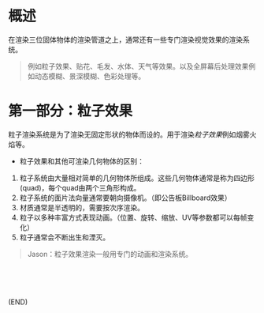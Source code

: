 # 概述    

在渲染三位固体物体的渲染管道之上，通常还有一些专门渲染视觉效果的渲染系统。    

> 例如粒子效果、贴花、毛发、水体、天气等效果。以及全屏幕后处理效果例如动态模糊、景深模糊、色彩处理等。    

# 第一部分：粒子效果    

粒子渲染系统是为了渲染无固定形状的物体而设的。用于渲染*粒子效果*例如烟雾火焰等。    

- 粒子效果和其他可渲染几何物体的区别：    

1. 粒子系统由大量相对简单的几何物体所组成。这些几何物体通常是称为四边形(quad)，每个quad由两个三角形构成。    
2. 粒子系统的面片法向量通常要朝向摄像机。（即公告板Billboard效果）    
3. 材质通常是半透明的，需要按次序渲染。  
4. 粒子以多种丰富方式表现动画。（位置、旋转、缩放、UV等参数都可以每帧变化）  
5. 粒子通常会不断出生和湮灭。  

> Jason：粒子效果渲染一般用专门的动画和渲染系统。    


<br />
<br />
<br />

(END)




